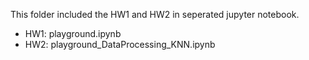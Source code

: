 This folder included the HW1 and HW2 in seperated jupyter notebook.
* HW1: playground.ipynb
* HW2: playground_DataProcessing_KNN.ipynb
